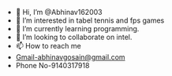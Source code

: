 - 👋 Hi, I’m @Abhinav162003
- 👀 I’m interested in tabel  tennis and fps games
- 🌱 I’m currently learning programming.
- 💞️ I’m looking to collaborate on intel.
- 📫 How to reach me 
- Gmail-abhinavgosain@gmail.com
- Phone No-9140317918

<!---
Abhinav162003/Abhinav162003 is a ✨ special ✨ repository because its `README.md` (this file) appears on your GitHub profile.
You can click the Preview link to take a look at your changes.
--->
